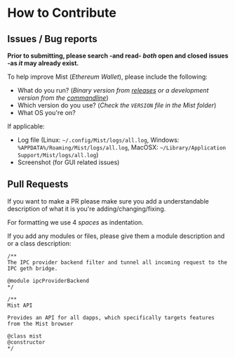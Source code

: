 # How to Contribute

## Issues / Bug reports

**Prior to submitting, please search -and read- _both_ open and closed issues -as _it_ may already exist.**

To help improve Mist (_Ethereum Wallet_), please include the following:

* What do you run? (_Binary version from [releases](https://github.com/ethereum/mist/releases) or a development version from the [commandline](https://github.com/ethereum/mist#run-mist)_)
* Which version do you use? (_Check the `VERSION` file in the Mist folder_)
* What OS you're on?

If applicable:

* Log file (Linux: `~/.config/Mist/logs/all.log`, Windows: `%APPDATA%/Roaming/Mist/logs/all.log`, MacOSX: `~/Library/Application Support/Mist/logs/all.log`)
* Screenshot (for GUI related issues)

## Pull Requests

If you want to make a PR please make sure you add a understandable description of what it is you're adding/changing/fixing.

For formatting we use 4 _spaces_ as indentation.

If you add any modules or files, please give them a module description and or a class description:

```
/**
The IPC provider backend filter and tunnel all incoming request to the IPC geth bridge.

@module ipcProviderBackend
*/

/**
Mist API

Provides an API for all dapps, which specifically targets features from the Mist browser

@class mist
@constructor
*/
```
